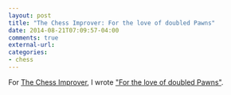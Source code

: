 ```yaml
---
layout: post
title: "The Chess Improver: For the love of doubled Pawns"
date: 2014-08-21T07:09:57-04:00
comments: true
external-url: 
categories: 
- chess
---
```

For [The Chess Improver](http://chessimprover.com/), I wrote ["For the love of doubled Pawns"](http://chessimprover.com/for-the-love-of-doubled-pawns/).
